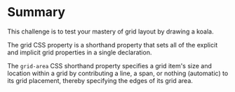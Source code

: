 # Summary

This challenge is to test your mastery of grid layout by drawing a koala.

The grid CSS property is a shorthand property that sets all of the explicit and implicit grid properties in a single declaration.

The `grid-area` CSS shorthand property specifies a grid item's size and location within a grid by contributing a line, a span, or nothing (automatic) to its grid placement, thereby specifying the edges of its grid area.
